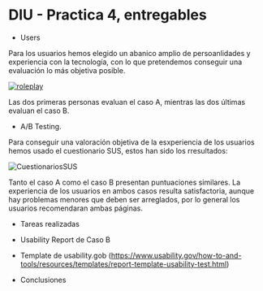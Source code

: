 # DIU - Practica 4, entregables


* Users 

Para los usuarios hemos elegido un abanico amplio de persoanlidades y experiencia con la tecnología, con lo que pretendemos conseguir una evaluación lo más objetiva posible.

[![roleplay](https://github.com/benipr14/DIU.Los_Humildes/assets/127837014/b9ad2518-e31a-4674-aa1e-de0717b830e1)](https://github.com/benipr14/DIU.Los_Humildes/assets/127837014/b9ad2518-e31a-4674-aa1e-de0717b830e1)
 
 Las dos primeras personas evaluan el caso A, mientras las dos últimas evaluan el caso B.
 
* A/B Testing.

Para conseguir una valoración objetiva de la esxperiencia de los usuarios hemos usado el cuestionario SUS, estos han sido los rresultados:


![CuestionariosSUS](https://github.com/benipr14/DIU.Los_Humildes/assets/127837014/0a1cf940-7fb6-485f-aa55-272d2ece548b)


Tanto el caso A como el caso B presentan puntuaciones similares. La experiencia de los usuarios en ambos casos resulta satisfactoria, aunque hay problemas menores que deben ser arreglados, por lo general los usuarios recomendaran ambas páginas.
* Tareas realizadas 


* Usability Report de Caso B
* Template de usability.gob (https://www.usability.gov/how-to-and-tools/resources/templates/report-template-usability-test.html) 

* Conclusiones
